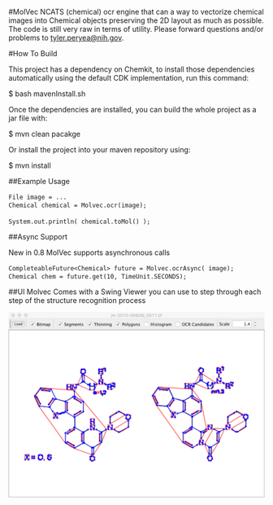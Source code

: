 #MolVec
NCATS (chemical) ocr
engine that can a way to vectorize
chemical images into Chemical objects preserving the 2D layout as much as 
possible. The code is still very raw in terms of utility. Please forward
questions and/or problems to tyler.peryea@nih.gov.

#How To Build
   
   This project has a dependency on Chemkit, to install those dependencies automatically using the default CDK implementation, run this command:

   $ bash mavenInstall.sh

   Once the dependencies are installed, you can build the whole project as a jar file with:

   $ mvn clean pacakge

   Or install the project into your maven repository using:

   $ mvn install
   
##Example Usage

    File image = ...
    Chemical chemical = Molvec.ocr(image);
    
    System.out.println( chemical.toMol() );
    
    
##Async Support

  New in 0.8 MolVec supports asynchronous calls
  
    CompleteableFuture<Chemical> future = Molvec.ocrAsync( image);
    Chemical chem = future.get(10, TimeUnit.SECONDS);
  

##UI
  Molvec Comes with a Swing Viewer you can use to step
  through each step of the structure recognition process

![Primitives](sample1.png)

